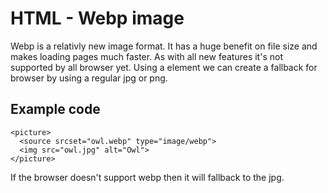 # HTML - Webp image

Webp is a relativly new image format. It has a huge benefit on file size and makes loading pages much faster. As with all new features it's not supported by all browser yet. Using a <picture> element we can create a fallback for browser by using a regular jpg or png.

## Example code

```
<picture>
  <source srcset="owl.webp" type="image/webp">
  <img src="owl.jpg" alt="Owl">
</picture>

```
If the browser doesn't support webp then it will fallback to the jpg.
